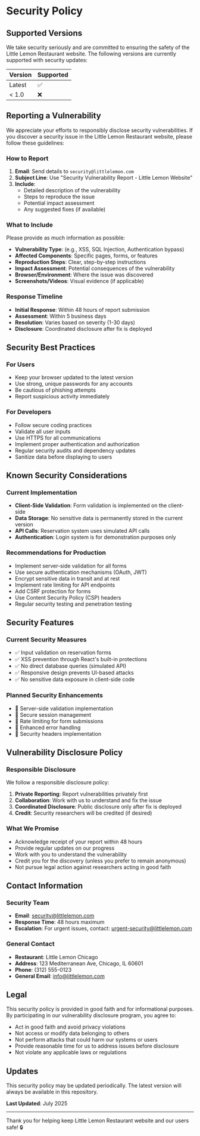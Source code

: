 # Security Policy

## Supported Versions

We take security seriously and are committed to ensuring the safety of the Little Lemon Restaurant website. The following versions are currently supported with security updates:

| Version | Supported          |
| ------- | ------------------ |
| Latest  | :white_check_mark: |
| < 1.0   | :x:                |

## Reporting a Vulnerability

We appreciate your efforts to responsibly disclose security vulnerabilities. If you discover a security issue in the Little Lemon Restaurant website, please follow these guidelines:

### How to Report

1. **Email**: Send details to `security@littlelemon.com`
2. **Subject Line**: Use "Security Vulnerability Report - Little Lemon Website"
3. **Include**:
   - Detailed description of the vulnerability
   - Steps to reproduce the issue
   - Potential impact assessment
   - Any suggested fixes (if available)

### What to Include

Please provide as much information as possible:

- **Vulnerability Type**: (e.g., XSS, SQL Injection, Authentication bypass)
- **Affected Components**: Specific pages, forms, or features
- **Reproduction Steps**: Clear, step-by-step instructions
- **Impact Assessment**: Potential consequences of the vulnerability
- **Browser/Environment**: Where the issue was discovered
- **Screenshots/Videos**: Visual evidence (if applicable)

### Response Timeline

- **Initial Response**: Within 48 hours of report submission
- **Assessment**: Within 5 business days
- **Resolution**: Varies based on severity (1-30 days)
- **Disclosure**: Coordinated disclosure after fix is deployed

## Security Best Practices

### For Users

- Keep your browser updated to the latest version
- Use strong, unique passwords for any accounts
- Be cautious of phishing attempts
- Report suspicious activity immediately

### For Developers

- Follow secure coding practices
- Validate all user inputs
- Use HTTPS for all communications
- Implement proper authentication and authorization
- Regular security audits and dependency updates
- Sanitize data before displaying to users

## Known Security Considerations

### Current Implementation

- **Client-Side Validation**: Form validation is implemented on the client-side
- **Data Storage**: No sensitive data is permanently stored in the current version
- **API Calls**: Reservation system uses simulated API calls
- **Authentication**: Login system is for demonstration purposes only

### Recommendations for Production

- Implement server-side validation for all forms
- Use secure authentication mechanisms (OAuth, JWT)
- Encrypt sensitive data in transit and at rest
- Implement rate limiting for API endpoints
- Add CSRF protection for forms
- Use Content Security Policy (CSP) headers
- Regular security testing and penetration testing

## Security Features

### Current Security Measures

- ✅ Input validation on reservation forms
- ✅ XSS prevention through React's built-in protections
- ✅ No direct database queries (simulated API)
- ✅ Responsive design prevents UI-based attacks
- ✅ No sensitive data exposure in client-side code

### Planned Security Enhancements

- 🔄 Server-side validation implementation
- 🔄 Secure session management
- 🔄 Rate limiting for form submissions
- 🔄 Enhanced error handling
- 🔄 Security headers implementation

## Vulnerability Disclosure Policy

### Responsible Disclosure

We follow a responsible disclosure policy:

1. **Private Reporting**: Report vulnerabilities privately first
2. **Collaboration**: Work with us to understand and fix the issue
3. **Coordinated Disclosure**: Public disclosure only after fix is deployed
4. **Credit**: Security researchers will be credited (if desired)

### What We Promise

- Acknowledge receipt of your report within 48 hours
- Provide regular updates on our progress
- Work with you to understand the vulnerability
- Credit you for the discovery (unless you prefer to remain anonymous)
- Not pursue legal action against researchers acting in good faith

## Contact Information

### Security Team

- **Email**: security@littlelemon.com
- **Response Time**: 48 hours maximum
- **Escalation**: For urgent issues, contact: urgent-security@littlelemon.com

### General Contact

- **Restaurant**: Little Lemon Chicago
- **Address**: 123 Mediterranean Ave, Chicago, IL 60601
- **Phone**: (312) 555-0123
- **General Email**: info@littlelemon.com

## Legal

This security policy is provided in good faith and for informational purposes. By participating in our vulnerability disclosure program, you agree to:

- Act in good faith and avoid privacy violations
- Not access or modify data belonging to others
- Not perform attacks that could harm our systems or users
- Provide reasonable time for us to address issues before disclosure
- Not violate any applicable laws or regulations

## Updates

This security policy may be updated periodically. The latest version will always be available in this repository.

**Last Updated**: July 2025

---

Thank you for helping keep Little Lemon Restaurant website and our users safe! 🔒
